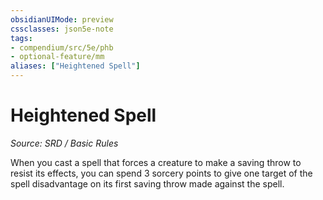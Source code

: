 ```yaml
---
obsidianUIMode: preview
cssclasses: json5e-note
tags:
- compendium/src/5e/phb
- optional-feature/mm
aliases: ["Heightened Spell"]
---
```

# Heightened Spell
*Source: SRD / Basic Rules* 

When you cast a spell that forces a creature to make a saving throw to resist its effects, you can spend 3 sorcery points to give one target of the spell disadvantage on its first saving throw made against the spell.